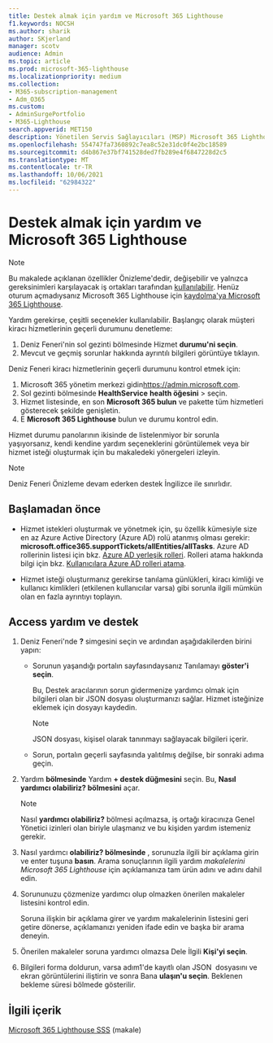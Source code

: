 ```yaml
---
title: Destek almak için yardım ve Microsoft 365 Lighthouse
f1.keywords: NOCSH
ms.author: sharik
author: SKjerland
manager: scotv
audience: Admin
ms.topic: article
ms.prod: microsoft-365-lighthouse
ms.localizationpriority: medium
ms.collection:
- M365-subscription-management
- Adm_O365
ms.custom:
- AdminSurgePortfolio
- M365-Lighthouse
search.appverid: MET150
description: Yönetilen Servis Sağlayıcıları (MSP) Microsoft 365 Lighthouse, yardım ve destek almak için öğrenin.
ms.openlocfilehash: 554747fa7360892c7ea8c52e31dc0f4e2bc18589
ms.sourcegitcommit: d4b867e37bf741528ded7fb289e4f6847228d2c5
ms.translationtype: MT
ms.contentlocale: tr-TR
ms.lasthandoff: 10/06/2021
ms.locfileid: "62984322"
---
```

# <a name="get-help-and-support-for-microsoft-365-lighthouse"></a>Destek almak için yardım ve Microsoft 365 Lighthouse 

> [!NOTE]
> Bu makalede açıklanan özellikler Önizleme'dedir, değişebilir ve yalnızca gereksinimleri karşılayacak iş ortakları tarafından [kullanılabilir](m365-lighthouse-requirements.md). Henüz oturum açmadıysanız Microsoft 365 Lighthouse için [kaydolma'ya Microsoft 365 Lighthouse](m365-lighthouse-sign-up.md).

Yardım gerekirse, çeşitli seçenekler kullanılabilir. Başlangıç olarak müşteri kiracı hizmetlerinin geçerli durumunu denetleme:

1. Deniz Feneri'nin sol gezinti bölmesinde Hizmet **durumu'ni seçin**.
2. Mevcut ve geçmiş sorunlar hakkında ayrıntılı bilgileri görüntüye tıklayın.

Deniz Feneri kiracı hizmetlerinin geçerli durumunu kontrol etmek için:

1. Microsoft 365 yönetim merkezi gidin<a href="https://go.microsoft.com/fwlink/p/?linkid=2024339" target="_blank">https://admin.microsoft.com</a>.
2. Sol gezinti bölmesinde **HealthService** **health öğesini** >  seçin.
3. Hizmet listesinde, en son **Microsoft 365 bulun** ve pakette tüm hizmetleri gösterecek şekilde genişletin.
4. E **Microsoft 365 Lighthouse** bulun ve durumu kontrol edin.

Hizmet durumu panolarının ikisinde de listelenmiyor bir sorunla yaşıyorsanız, kendi kendine yardım seçeneklerini görüntülemek veya bir hizmet isteği oluşturmak için bu makaledeki yönergeleri izleyin.

> [!NOTE]
> Deniz Feneri Önizleme devam ederken destek İngilizce ile sınırlıdır.

## <a name="before-you-begin"></a>Başlamadan önce

- Hizmet istekleri oluşturmak ve yönetmek için, şu özellik kümesiyle size en az Azure Active Directory (Azure AD) rolü atanmış olması gerekir: **microsoft.office365.supportTickets/allEntities/allTasks**. Azure AD rollerinin listesi için bkz. [Azure AD yerleşik rolleri](/azure/active-directory/roles/permissions-reference). Rolleri atama hakkında bilgi için bkz. [Kullanıcılara Azure AD rolleri atama](/azure/active-directory/roles/manage-roles-portal).

- Hizmet isteği oluşturmanız gerekirse tanılama günlükleri, kiracı kimliği ve kullanıcı kimlikleri (etkilenen kullanıcılar varsa) gibi sorunla ilgili mümkün olan en fazla ayrıntıyı toplayın.

## <a name="access-help-and-support"></a>Access yardım ve destek

1.  Deniz Feneri'nde **?** simgesini seçin ve ardından aşağıdakilerden birini yapın:
    
    -  Sorunun yaşandığı portalın sayfasındaysanız Tanılamayı **göster'i seçin**.

        Bu, Destek aracılarının sorun gidermenize yardımcı olmak için bilgileri olan bir JSON dosyası oluşturmanızı sağlar. Hizmet isteğinize eklemek için dosyayı kaydedin.

        > [!NOTE]
        > JSON dosyası, kişisel olarak tanınmayı sağlayacak bilgileri içerir.

    -  Sorun, portalın geçerli sayfasında yalıtılmış değilse, bir sonraki adıma geçin.

2.  Yardım **bölmesinde** Yardım **+ destek düğmesini** seçin. Bu, **Nasıl yardımcı olabiliriz? bölmesini** açar.

    > [!NOTE]
    > Nasıl **yardımcı olabiliriz?** bölmesi açılmazsa, iş ortağı kiracınıza Genel Yönetici izinleri olan biriyle ulaşmanız ve bu kişiden yardım istemeniz gerekir.

3.  Nasıl yardımcı **olabiliriz? bölmesinde** , sorunuzla ilgili bir açıklama girin ve enter tuşuna **basın**. Arama sonuçlarının ilgili yardım *makalelerini Microsoft 365 Lighthouse* için açıklamanıza tam ürün adını ve adını dahil edin.

4.  Sorununuzu çözmenize yardımcı olup olmazken önerilen makaleler listesini kontrol edin.

    Soruna ilişkin bir açıklama girer ve yardım makalelerinin listesini geri getire dönerse, açıklamanızı yeniden ifade edin ve başka bir arama deneyin.

5.  Önerilen makaleler soruna yardımcı olmazsa Dele İlgili **Kişi'yi seçin**.

6.  Bilgileri forma doldurun, varsa adım1'de kayıtlı olan JSON&nbsp; dosyasını ve ekran görüntülerini iliştirin ve sonra Bana **ulaşın'u seçin**. Beklenen bekleme süresi bölmede gösterilir.

## <a name="related-content"></a>İlgili içerik

[Microsoft 365 Lighthouse SSS](m365-lighthouse-faq.yml) (makale)
